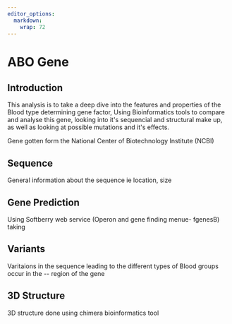 ```yaml
---
editor_options: 
  markdown: 
    wrap: 72
---
```


# ABO Gene

## Introduction

This analysis is to take a deep dive into the features and properties of
the Blood type determining gene factor, Using Bioinformatics tools to
compare and analyse this gene, looking into it's sequencial and
structural make up, as well as looking at possible mutations and it's
effects.

Gene gotten form the National Center of Biotechnology Institute (NCBI) 
## Sequence
General information about the sequence ie location, size 
## Gene Prediction
Using Softberry web service (Operon and gene finding menue- fgenesB) taking 

## Variants
Varitaions in the sequence leading to the different types of Blood groups occur in the -- region of the gene 
## 3D Structure
3D structure done using chimera bioinformatics tool